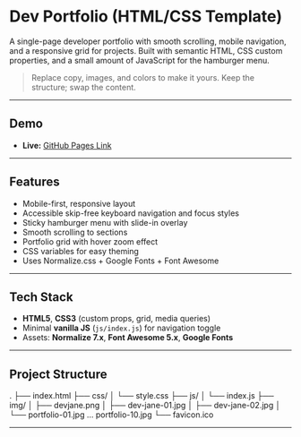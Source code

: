 # Dev Portfolio (HTML/CSS Template)

A single-page developer portfolio with smooth scrolling, mobile navigation, and a responsive grid for projects. Built with semantic HTML, CSS custom properties, and a small amount of JavaScript for the hamburger menu.

> Replace copy, images, and colors to make it yours. Keep the structure; swap the content.

---

## Demo

- **Live:** [GitHub Pages Link]([https://your-username.github.io/your-repo/](https://fadyeilia2001.github.io/portfolio-project/))  
---

## Features

- Mobile-first, responsive layout  
- Accessible skip-free keyboard navigation and focus styles  
- Sticky hamburger menu with slide-in overlay  
- Smooth scrolling to sections  
- Portfolio grid with hover zoom effect  
- CSS variables for easy theming  
- Uses Normalize.css + Google Fonts + Font Awesome  

---

## Tech Stack

- **HTML5**, **CSS3** (custom props, grid, media queries)  
- Minimal **vanilla JS** (`js/index.js`) for navigation toggle  
- Assets: **Normalize 7.x**, **Font Awesome 5.x**, **Google Fonts**

---

## Project Structure
.
├── index.html
├── css/
│   └── style.css
├── js/
│   └── index.js
├── img/
│   ├── devjane.png
│   ├── dev-jane-01.jpg
│   ├── dev-jane-02.jpg
│   └── portfolio-01.jpg … portfolio-10.jpg
└── favicon.ico

---

